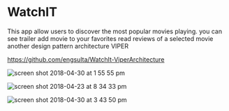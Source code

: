 # WatchIT
This app allow users to discover the most popular movies playing. you can see trailer add movie to your favorites read reviews of  a selected movie
another design pattern architecture VIPER

https://github.com/engsulta/WatchIt-ViperArchitecture

![screen shot 2018-04-30 at 1 55 55 pm](https://user-images.githubusercontent.com/34632263/39713452-ac033f68-51db-11e8-9a26-d49b6f62e0b9.png)

![screen shot 2018-04-23 at 8 34 33 pm](https://user-images.githubusercontent.com/34632263/39713732-adf1f390-51dc-11e8-89ed-6654df6a353c.png)


![screen shot 2018-04-30 at 3 43 50 pm](https://user-images.githubusercontent.com/34632263/39713472-b972cb64-51db-11e8-9c75-42e82040dea8.png)
